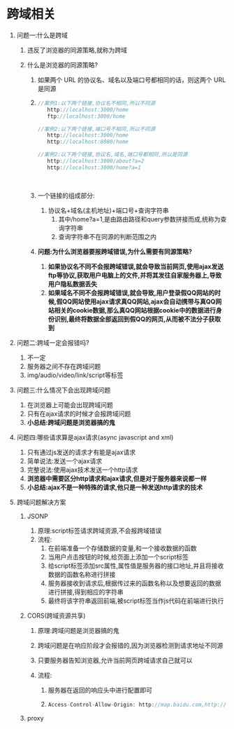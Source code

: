 #  跨域相关

1. 问题一:什么是跨域

   1. 违反了浏览器的同源策略,就称为跨域

   2. 什么是浏览器的同源策略?

      1. 如果两个 URL 的协议名、域名以及端口号都相同的话，则这两个 URL 是同源

      2. ```javascript
         //案例1:以下两个链接,协议名不相同,所以不同源
         	http://localhost:3000/home
         	ftp://localhost:3000/home

         //案例2:以下两个链接,端口号不相同,所以不同源
         	http://localhost:3000/home
         	http://localhost:8080/home

         //案例2:以下两个链接,协议名,域名,端口号都相同,所以是同源
         	http://localhost:3000/about?a=2
         	http://localhost:3000/home?a=1
         ```

         ​

      3. 一个链接的组成部分:

         1. 协议名+域名(主机地址)+端口号+查询字符串
            1. 其中/home?a=1,是由路由路径和query参数拼接而成,统称为查询字符串
            2. 查询字符串不在同源的判断范围之内

      4. **问题:为什么浏览器要报跨域错误,为什么需要有同源策略?**

         1. **如果协议名不同不会报跨域错误,就会导致当前网页,使用ajax发送ftp等协议,获取用户电脑上的文件,并将其发往自家服务器上,导致用户隐私数据丢失**
         2. **如果域名不同不会报跨域错误,就会导致,用户登录假QQ网站的时候,假QQ网站使用ajax请求真QQ网站,ajax会自动携带与真QQ网站相关的cookie数据,那么真QQ网站根据cookie中的数据进行身份识别,最终将数据全部返回到假QQ的网页,从而被不法分子获取到**

2. 问题二:跨域一定会报错吗?

   1. 不一定
   2. 服务器之间不存在跨域问题
   3. img/audio/video/link/script等标签

3. 问题三:什么情况下会出现跨域问题

   1. 在浏览器上可能会出现跨域问题
   2. 只有在ajax请求的时候才会报跨域问题
   3. **小总结:跨域问题是浏览器搞的鬼**

4. 问题四:哪些请求算是ajax请求(async javascript and xml)

   1. 只有通过js发送的请求才有能是ajax请求
   2. 简单说法:发送一个ajax请求
   3. 完整说法:使用ajax技术发送一个http请求
   4. **浏览器中需要区分http请求和ajax请求,但是对于服务器来说都一样**
   5. **小总结:ajax不是一种特殊的请求,他只是一种发送http请求的技术**

5. 跨域问题解决方案

   1. JSONP

      1. 原理:script标签请求跨域资源,不会报跨域错误
      2. 流程:
         1. 在前端准备一个存储数据的变量,和一个接收数据的函数
         2. 当用户点击按钮的时候,给页面上添加一个script标签
         3. 给script标签添加src属性,属性值是服务器的接口地址,并且将接收数据的函数名称进行拼接
         4. 服务器接收到请求后,根据传过来的函数名称以及想要返回的数据进行拼接,得到相应的字符串
         5. 最终将该字符串返回前端,被script标签当作js代码在前端进行执行

   2. CORS(跨域资源共享)

      1. 原理:跨域问题是浏览器搞的鬼

      2. 跨域问题是在响应阶段才会报错的,因为浏览器检测到请求地址不同源

      3. 只要服务器告知浏览器,允许当前网页跨域请求自己就可以

      4. 流程:

         1. 服务器在返回的响应头中进行配置即可

         2. ```javascript
            Access-Control-Allow-Origin: http://map.baidu.com,http://www.baidu.com
            ```

   3. proxy


